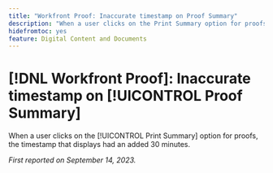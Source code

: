 ```yaml
---
title: "Workfront Proof: Inaccurate timestamp on Proof Summary"
description: "When a user clicks on the Print Summary option for proofs, the timestamp that displays had an added 30 minutes."
hidefromtoc: yes
feature: Digital Content and Documents
---
```


# [!DNL Workfront Proof]: Inaccurate timestamp on [!UICONTROL Proof Summary]

When a user clicks on the [!UICONTROL Print Summary] option for proofs, the timestamp that displays had an added 30 minutes.

_First reported on September 14, 2023._

